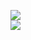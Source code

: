 [![](https://img.shields.io/badge/Made%20With-Github%20Spray-lightgrey.svg?style=for-the-badge&logo=github)](https://github.com/Annihil/github-spray#1715)  
[![](https://i.imgur.com/2DrTn0Z.gif)](https://github.com/Annihil/github-spray)